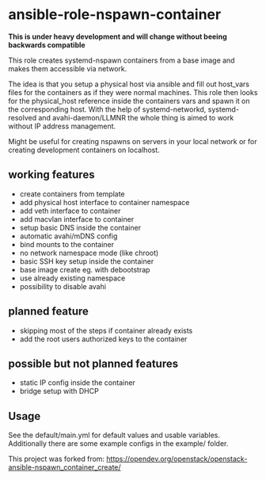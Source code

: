 # ansible-role-nspawn-container

**This is under heavy development and will change without beeing backwards compatible**

This role creates systemd-nspawn containers from a base image and makes them accessible via network.

The idea is that you setup a physical host via ansible and fill out host_vars files for the containers as if they were normal machines.
This role then looks for the physical_host reference inside the containers vars and spawn it on the corresponding host.
With the help of systemd-networkd, systemd-resolved and avahi-daemon/LLMNR the whole thing is aimed to work without IP address management.

Might be useful for creating nspawns on servers in your local network or for creating development containers on localhost.

## working features
* create containers from template
* add physical host interface to container namespace
* add veth interface to container
* add macvlan interface to container
* setup basic DNS inside the container
* automatic avahi/mDNS config
* bind mounts to the container
* no network namespace mode (like chroot)
* basic SSH key setup inside the container
* base image create eg. with debootstrap 
* use already existing namespace
* possibility to disable avahi

## planned feature
* skipping most of the steps if container already exists
* add the root users authorized keys to the container

## possible but not planned features
* static IP config inside the container
* bridge setup with DHCP

## Usage
See the default/main.yml for default values and usable variables. Additionally there are some example configs in the example/ folder.

This project was forked from:
  https://opendev.org/openstack/openstack-ansible-nspawn_container_create/
